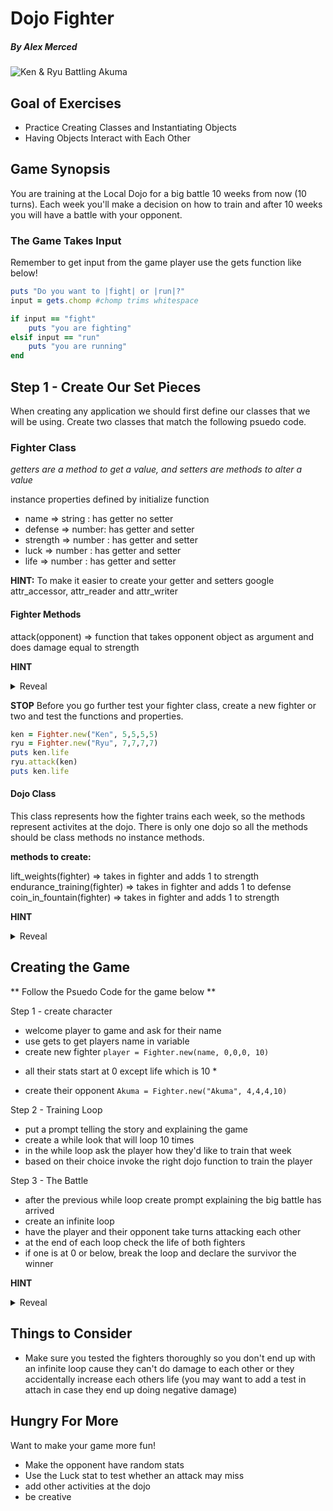 # Dojo Fighter

##### By Alex Merced

![Ken & Ryu Battling Akuma](https://pm1.narvii.com/7071/2f1fb115fece57861eaadf639a7baa28e44d9f9fr1-1024-682v2_uhq.jpg)

## Goal of Exercises

- Practice Creating Classes and Instantiating Objects
- Having Objects Interact with Each Other

## Game Synopsis

You are training at the Local Dojo for a big battle 10 weeks from now (10 turns). Each week you'll make a decision on how to train and after 10 weeks you will have a battle with your opponent.

### The Game Takes Input

Remember to get input from the game player use the gets function like below!

```ruby
puts "Do you want to |fight| or |run|?"
input = gets.chomp #chomp trims whitespace

if input == "fight"
    puts "you are fighting"
elsif input == "run"
    puts "you are running"
end
```

## Step 1 - Create Our Set Pieces

When creating any application we should first define our classes that we will be using. Create two classes that match the following psuedo code.

### Fighter Class

_getters are a method to get a value, and setters are methods to alter a value_

instance properties defined by initialize function

- name => string : has getter no setter
- defense => number: has getter and setter
- strength => number : has getter and setter
- luck => number : has getter and setter
- life => number : has getter and setter

**HINT:** To make it easier to create your getter and setters google attr_accessor, attr_reader and attr_writer

#### Fighter Methods

attack(opponent) => function that takes opponent object as argument and does damage equal to strength

**HINT**

<details>
<summary>
Reveal
</summary>
<p>

```ruby
    def attack(opp)
        opp.life = opp.life - (@strength - opp.defense)
        puts "#{opp.name} now have #{opp.life} life left"
    end
```
</p>
</details>

**STOP** Before you go further test your fighter class, create a new fighter or two and test the functions and properties.

```ruby
ken = Fighter.new("Ken", 5,5,5,5)
ryu = Fighter.new("Ryu", 7,7,7,7)
puts ken.life
ryu.attack(ken)
puts ken.life
```

#### Dojo Class

This class represents how the fighter trains each week, so the methods represent activites at the dojo. There is only one dojo so all the methods should be class methods no instance methods.

**methods to create:**

lift_weights(fighter) => takes in fighter and adds 1 to strength
endurance_training(fighter) => takes in fighter and adds 1 to defense
coin_in_fountain(fighter) => takes in fighter and adds 1 to strength

**HINT**

<details>
<summary>
Reveal
</summary>
<p>

```ruby
class Dojo

    def self.lift_weights(fighter)
        fighter.strength += 1
    end

end

ken = Fighter.new("Ken", 5,5,5,5)
ryu = Fighter.new("Ryu", 7,7,7,7)

puts ryu.strength
Dojo.lift_weights(ryu)
puts ryu.strength
```
</p>
</details>

## Creating the Game

** Follow the Psuedo Code for the game below **

Step 1 - create character
 - welcome player to game and ask for their name
 - use gets to get players name in variable
 - create new fighter ```player = Fighter.new(name, 0,0,0, 10)```
 * all their stats start at 0 except life which is 10 *
 - create their opponent ```Akuma = Fighter.new("Akuma", 4,4,4,10)```

Step 2 - Training Loop
 - put a prompt telling the story and explaining the game
 - create a while look that will loop 10 times
 - in the while loop ask the player how they'd like to train that week
 - based on their choice invoke the right dojo function to train the player

Step 3 - The Battle
 - after the previous while loop create prompt explaining the big battle has arrived
 - create an infinite loop
 - have the player and their opponent take turns attacking each other
 - at the end of each loop check the life of both fighters
 - if one is at 0 or below, break the loop and declare the survivor the winner

 **HINT**

<details>
<summary>
Reveal
</summary>
<p>

```ruby
while true
    player.attack(akuma)
    akuma.attack(player)

    if player.life >= 0
        puts "Akuma has won the battle!"
        break
    end

    if akuma.life >= 0
        puts "#{player.life} has won the battle!"
        break
    end
end
```
</p>
</details>

## Things to Consider

- Make sure you tested the fighters thoroughly so you don't end up with an infinite loop cause they can't do damage to each other or they accidentally increase each others life (you may want to add a test in attach in case they end up doing negative damage)

## Hungry For More
Want to make your game more fun!

- Make the opponent have random stats
- Use the Luck stat to test whether an attack may miss
- add other activities at the dojo
- be creative